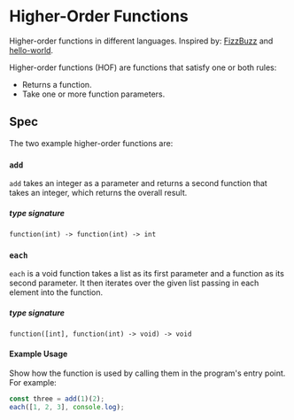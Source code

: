 # Higher-Order Functions

Higher-order functions in different languages. Inspired by: [FizzBuzz](https://github.com/zenware/FizzBuzz) and [hello-world](https://github.com/leachim6/hello-world).

Higher-order functions (HOF) are functions that satisfy one or both rules:
- Returns a function.
- Take one or more function parameters.

## Spec

The two example higher-order functions are:

### `add`

`add` takes an integer as a parameter and returns a second function that takes an integer, which returns the overall result.

##### type signature
```
function(int) -> function(int) -> int
```

### `each`
`each` is a void function takes a list as its first parameter and a function as its second parameter. It then iterates over the given list passing in each element into the function.

##### type signature
```
function([int], function(int) -> void) -> void
```

#### Example Usage

Show how the function is used by calling them in the program's entry point. For example:
```js
const three = add(1)(2);
each([1, 2, 3], console.log);
```
